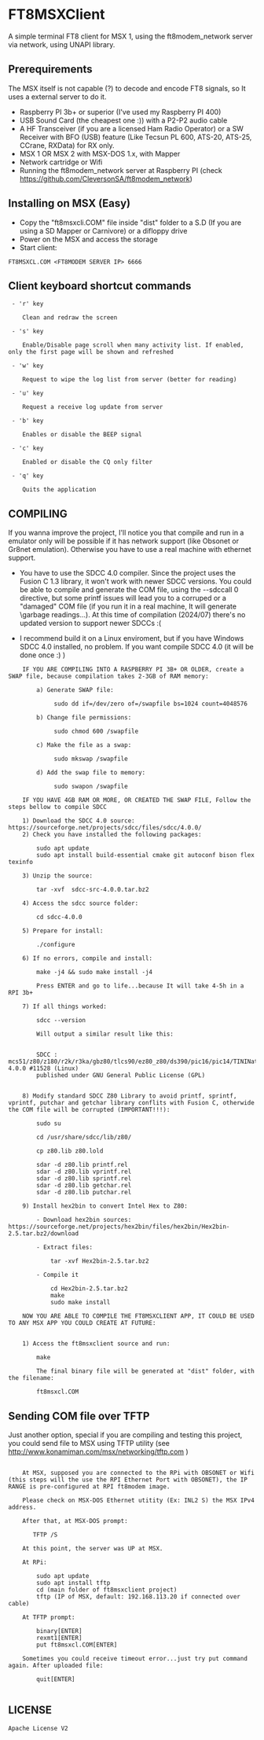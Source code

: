 # FT8MSXClient

A simple terminal FT8 client for MSX 1, using the ft8modem_network server via network, using UNAPI library.


## Prerequirements

The MSX itself is not capable (?) to decode and encode FT8 signals, so It uses a external server to do it. 

* Raspberry PI 3b+ or superior (I've used my Raspberry PI 400)
* USB Sound Card (the cheapest one :)) with a P2-P2 audio cable
* A HF Transceiver (if you are a licensed Ham Radio Operator) or a SW Receiver with BFO (USB) feature (Like Tecsun PL 600, ATS-20, ATS-25, CCrane, RXData) for RX only.
* MSX 1 OR MSX 2 with MSX-DOS 1.x, with Mapper
* Network cartridge or Wifi
* Running the ft8modem_network server at Raspberry PI (check https://github.com/CleversonSA/ft8modem_network)


## Installing on MSX (Easy)

* Copy the "ft8msxcli.COM" file inside "dist" folder to a S.D (If you are using a SD Mapper or Carnivore) or a difloppy drive
* Power on the MSX and access the storage
* Start client:
```
FT8MSXCL.COM <FT8MODEM SERVER IP> 6666
```

## Client keyboard shortcut commands
```
 - 'r' key
    
    Clean and redraw the screen

 - 's' key

    Enable/Disable page scroll when many activity list. If enabled, only the first page will be shown and refreshed 

 - 'w' key

    Request to wipe the log list from server (better for reading)

 - 'u' key

    Request a receive log update from server

 - 'b' key

    Enables or disable the BEEP signal

 - 'c' key

    Enabled or disable the CQ only filter

 - 'q' key

    Quits the application
```

## COMPILING

If you wanna improve the project, I'll notice you that compile and run in a emulator only will be possible if it has network support (like Obsonet or Gr8net emulation). Otherwise you have to use a real machine with ethernet support.

* You have to use the SDCC 4.0 compiler. Since the project uses the Fusion C 1.3 library, it won't work with newer SDCC versions. You could be able to compile and generate the COM file, using the --sdccall 0 directive, but some printf issues will lead you to a corruped or a "damaged" COM file (if you run it in a real machine, It will generate \garbage readings...). At this time of compilation (2024/07) there's no updated version to support newer SDCCs :(

* I recommend build it on a Linux enviroment, but if you have Windows SDCC 4.0 installed, no problem. If you want compile SDCC 4.0 (it will be done once :) )
```
    IF YOU ARE COMPILING INTO A RASPBERRY PI 3B+ OR OLDER, create a SWAP file, because compilation takes 2-3GB of RAM memory:

        a) Generate SWAP file:

             sudo dd if=/dev/zero of=/swapfile bs=1024 count=4048576
    
        b) Change file permissions:

             sudo chmod 600 /swapfile

        c) Make the file as a swap:

             sudo mkswap /swapfile

        d) Add the swap file to memory:

             sudo swapon /swapfile

    IF YOU HAVE 4GB RAM OR MORE, OR CREATED THE SWAP FILE, Follow the steps bellow to compile SDCC

    1) Download the SDCC 4.0 source: https://sourceforge.net/projects/sdcc/files/sdcc/4.0.0/
    2) Check you have installed the following packages:

        sudo apt update
        sudo apt install build-essential cmake git autoconf bison flex texinfo

    3) Unzip the source:

        tar -xvf  sdcc-src-4.0.0.tar.bz2

    4) Access the sdcc source folder:

        cd sdcc-4.0.0
    
    5) Prepare for install:

        ./configure

    6) If no errors, compile and install:

        make -j4 && sudo make install -j4

        Press ENTER and go to life...because It will take 4-5h in a RPI 3b+

    7) If all things worked:

        sdcc --version

        Will output a similar result like this:

        
        SDCC : mcs51/z80/z180/r2k/r3ka/gbz80/tlcs90/ez80_z80/ds390/pic16/pic14/TININative/ds400/hc08/s08/stm8/pdk13/pdk14/pdk15 4.0.0 #11528 (Linux)
        published under GNU General Public License (GPL)


    8) Modify standard SDCC Z80 Library to avoid printf, sprintf, vprintf, putchar and getchar library conflits with Fusion C, otherwide the COM file will be corrupted (IMPORTANT!!!):

        sudo su

        cd /usr/share/sdcc/lib/z80/

        cp z80.lib z80.lold

        sdar -d z80.lib printf.rel
        sdar -d z80.lib vprintf.rel
        sdar -d z80.lib sprintf.rel
        sdar -d z80.lib getchar.rel
        sdar -d z80.lib putchar.rel

    9) Install hex2bin to convert Intel Hex to Z80:

        - Download hex2bin sources: https://sourceforge.net/projects/hex2bin/files/hex2bin/Hex2bin-2.5.tar.bz2/download

        - Extract files:

            tar -xvf Hex2bin-2.5.tar.bz2

        - Compile it

            cd Hex2bin-2.5.tar.bz2
            make
            sudo make install

    NOW YOU ARE ABLE TO COMPILE THE FT8MSXCLIENT APP, IT COULD BE USED TO ANY MSX APP YOU COULD CREATE AT FUTURE:


    1) Access the ft8msxclient source and run:

        make

        The final binary file will be generated at "dist" folder, with the filename:

        ft8msxcl.COM

```


## Sending COM file over TFTP

Just another option, special if you are compiling and testing this project, you could send file to MSX using TFTP utility (see http://www.konamiman.com/msx/networking/tftp.com )
```

    At MSX, supposed you are connected to the RPi with OBSONET or Wifi (this steps will the use the RPI Ethernet Port with OBSONET), the IP RANGE is pre-configured at RPI ft8modem image.

    Please check on MSX-DOS Ethernet utitity (Ex: INL2 S) the MSX IPv4 address.

    After that, at MSX-DOS prompt:

       TFTP /S

    At this point, the server was UP at MSX.

    At RPi:

        sudo apt update
        sudo apt install tftp
        cd (main folder of ft8msxclient project)
        tftp (IP of MSX, default: 192.168.113.20 if connected over cable) 

    At TFTP prompt:

        binary[ENTER]
        rexmt1[ENTER]
        put ft8msxcl.COM[ENTER]

    Sometimes you could receive timeout error...just try put command again. After uploaded file:

        quit[ENTER]


``` 
## LICENSE

    Apache License V2
